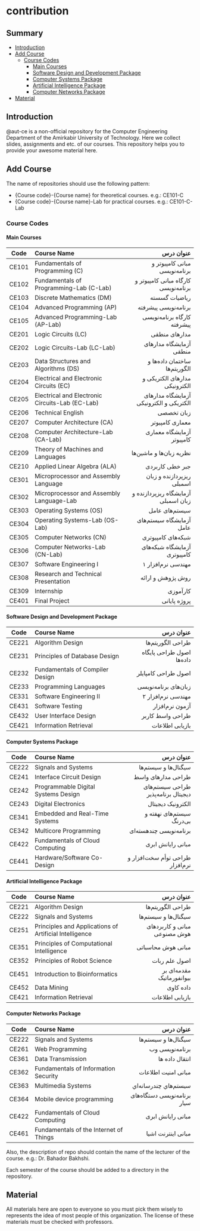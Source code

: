 # contribution

## Summary 
- [Introduction](#introduction) 
- [Add Course](#add-course)
  - [Course Codes](#course-codes)
    - [Main Courses](#main-courses)
    - [Software Design and Development Package](#software-design-and-development-package)
    - [Computer Systems Package](#computer-systems-package)
    - [Artificial Intelligence Package](#artificial-intelligence-package)
    - [Computer Networks Package](#computer-networks-package)
- [Material](#material)


## Introduction
@aut-ce is a non-official repository for the Computer Engineering Department of the Amirkabir University of Technology.
Here we collect slides, assignments and etc. of our courses.
This repository helps you to provide your awesome material here.

## Add Course
The name of repositories should use the following pattern:
- {Course code}-{Course name} for theoretical courses. e.g.: CE101-C
- {Course code}-{Course name}-Lab for practical courses. e.g.: CE101-C-Lab

### Course Codes
#### Main Courses
| Code  | Course Name                                     | عنوان درس                                 |
| ----- |:------------------------------------------------| -----------------------------------------:|
| CE101 | Fundamentals of Programming (C)                 | مبانی کامپیوتر و برنامه‌نویسی             |
| CE102 | Fundamentals of Programming-Lab (C-Lab)         | کارگاه مبانی کامپیوتر و برنامه‌نویسی      |
| CE103 | Discrete Mathematics (DM)                       | ریاضیات گسسته                             |
| CE104 | Advanced Programming (AP)                       | برنامه‌نویسی پیشرفته                      |
| CE105 | Advanced Programming-Lab (AP-Lab)               | کارگاه برنامه‌نویسی پیشرفته               |
| CE201 | Logic Circuits (LC)                             | مدارهای منطقی                             |
| CE202 | Logic Circuits-Lab (LC-Lab)                     | آزمایشگاه مدارهای منطقی                   |
| CE203 | Data Structures and Algorithms (DS)             | ساختمان داده‌ها و الگوریتم‌ها             |
| CE204 | Electrical and Electronic Circuits (EC)         | مدارهای الکتریکی و الکترونیکی             |
| CE205 | Electrical and Electronic Circuits-Lab (EC-Lab) | آزمایشگاه مدارهای الکتریکی و الکترونیکی   |
| CE206 | Technical English	                              | زبان تخصصی                                |
| CE207 | Computer Architecture	(CA)                      | معماری کامپیوتر                           |
| CE208 | Computer Architecture-Lab (CA-Lab)              | آزمایشگاه معماری کامپیوتر                 |
| CE209 | Theory of Machines and Languages                | نظریه ‌زبان‌ها و ماشین‌ها                 |
| CE210 | Applied Linear Algebra (ALA)                    | جبر خطی کاربردی                           |
| CE301 | Microprocessor and Assembly Language	          | ریزپردازنده و زبان اسمبلی                 |
| CE302 | Microprocessor and Assembly Language-Lab        | آزمایشگاه ریزپردازنده و زبان اسمبلی       |
| CE303 | Operating Systems (OS)                          | سیستم‌های عامل                            |
| CE304 | Operating Systems-Lab (OS-Lab)                  | آزمایشگاه سیستم‌های عامل                  |
| CE305 | Computer Networks	(CN)                          | شبکه‌های کامپیوتری                        |
| CE306 | Computer Networks-Lab (CN-Lab)                  | آزمایشگاه شبکه‌های کامپیوتری              |
| CE307 | Software Engineering I	                        | مهندسی نرم‌افزار ۱                        |
| CE308 | Research and Technical Presentation	            | روش پژوهش و ارائه                         | 
| CE309 | Internship                                      | کارآموزی                                  |
| CE401 | Final Project                                   | پروژه پایانی                              |
#### Software Design and Development Package
| Code  | Course Name                      | عنوان درس                      |
| ----- |:---------------------------------| ------------------------------:|
| CE221 | Algorithm Design	               | طراحی الگوریتم‌ها              |
| CE231 | Principles of Database Design	   | اصول طراحی پایگاه داده‌ها      |
| CE232 | Fundamentals of Compiler Design  | اصول طراحی کامپایلر            |
| CE233 | Programming Languages            | ‌زبان‌های برنامه‌نویسی         |
| CE331 | Software Engineering II          | مهندسی نرم‌افزار ۲             |
| CE431 | Software Testing                 | آزمون نرم‌افزار                |
| CE432 | User Interface Design            | طراحی واسط کاربر               |
| CE421 | Information Retrieval            | بازیابی اطلاعات                 |
#### Computer Systems Package
| Code  | Course Name                         | عنوان درس                                 |
| ----- |:------------------------------------| -----------------------------------------:|
| CE222 | Signals and Systems	                | سیگنال‌ها و سیستم‌ها                      |
| CE241 | Interface Circuit Design	          | طراحی مدارهای واسط                        |
| CE242 | Programmable Digital Systems Design | طراحی سیستم‌های دیجیتال برنامه‌پذیر       |
| CE243 | Digital Electronics                 | الکترونیک دیجیتال                         |
| CE341 | Embedded and Real-Time Systems      | سیستم‌های نهفته و بی‌درنگ                 |
| CE342 | Multicore Programming               | برنامه‌نویسی چندهسته‌ای                   |
| CE422 | Fundamentals of Cloud Computing     | مبانی رایانش ابری                         |
| CE441 | Hardware/Software Co-Design         | طراحی توأم سخت‌افزار و نرم‌افزار          |
#### Artificial Intelligence Package
| Code  | Course Name                                            | عنوان درس                                 |
| ----- |:-------------------------------------------------------| -----------------------------------------:|
| CE221 | Algorithm Design	                                     | طراحی الگوریتم‌ها                         |
| CE222 | Signals and Systems	                                   | سیگنال‌ها و سیستم‌ها                      |
| CE251 | Principles and Applications of Artificial Intelligence | مبانی و کاربردهای هوش مصنوعی              |
| CE351 | Principles of Computational Intelligence               | مبانی هوش محاسباتی                        |
| CE352 | Principles of Robot Science                            | اصول علم ربات                             |
| CE451 | Introduction to Bioinformatics                         | مقدمه‌ای بر بیوانفورماتیک                 |
| CE452 | Data Mining                                            | داده کاوی                                 |
| CE421 | Information Retrieval                                  | بازیابی اطلاعات                            |
#### Computer Networks Package
| Code  | Course Name                             | عنوان درس                         |
| ----- |:----------------------------------------| ---------------------------------:|
| CE222 | Signals and Systems	                    | سیگنال‌ها و سیستم‌ها              |
| CE261 | Web Programming	                        | برنامه‌نویسی وب                   |
| CE361 | Data Transmission                       | انتقال داده ها                    |
| CE362 | Fundamentals of Information Security    | مبانی امنيت اطلاعات                |
| CE363 | Multimedia Systems                      | سيستم‌هاي چندرسانه‌اي             |
| CE364 | Mobile device programming               | برنامه‌نویسی دستگاه‌های سیار      |
| CE422 | Fundamentals of Cloud Computing         | مبانی رایانش ابری                 |
| CE461 | Fundamentals of the Internet of Things  | مبانی اینترنت اشیا                |

Also, the description of repo should contain the name of the lecturer of the course. e.g.: Dr. Bahador Bakhshi.

Each semester of the course should be added to a directory in the repository.

## Material
All materials here are open to everyone so you must pick them wisely to represents the idea of most people of this organization. The license of these materials must be checked with professors.


